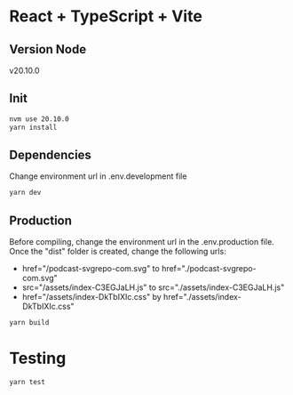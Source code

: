 # React + TypeScript + Vite

## Version Node
v20.10.0

## Init
```bash
nvm use 20.10.0
yarn install
```

## Dependencies
Change environment url in .env.development file
```bash
yarn dev
```

## Production
Before compiling, change the environment url in the .env.production file.
Once the "dist" folder is created, change the following urls:
- href="/podcast-svgrepo-com.svg" to href="./podcast-svgrepo-com.svg"
- src="/assets/index-C3EGJaLH.js" to src="./assets/index-C3EGJaLH.js"
- href="/assets/index-DkTbIXIc.css" by href="./assets/index-DkTbIXIc.css"
```bash
yarn build
```

# Testing
```bash
yarn test
